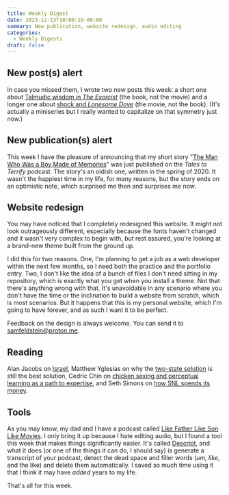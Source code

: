 ```yaml
---
title: Weekly Digest
date: 2023-12-13T10:00:19-06:00
summary: New publication, website redesign, audio editing
categories:
  - Weekly Digests
draft: false
---
```


## New post(s) alert

In case you missed them, I wrote two new posts this week: a short one about [Talmudic wisdom in *The Exorcist*](/blog/care-dammit) (the book, not the movie) and a longer one about [shock and *Lonesome Dove*](/blog/lonesome-dove) (the movie, not the book). (It's actually a miniseries but I really wanted to capitalize on that symmetry just now.)

## New publication(s) alert

This week I have the pleasure of announcing that my short story "[The Man Who Was a Boy Made of Memories](https://talestoterrify.com/episodes/619-z-j-garcia-samuel-feldstein/)" was just published on the *Tales to Terrify* podcast. The story's an oldish one, written in the spring of 2020. It wasn't the happiest time in my life, for many reasons, but the story ends on an optimistic note, which surprised me then and surprises me now.

## Website redesign

You may have noticed that I completely redesigned this website. It might not look outrageously different, especially because the fonts haven't changed and it wasn't very complex to begin with, but rest assured, you're looking at a brand-new theme built from the ground up.

I did this for two reasons. One, I'm planning to get a job as a web developer within the next few months, so I need both the practice and the portfolio entry. Two, I don't like the idea of a bunch of files I don't need sitting in my repository, which is exactly what you get when you install a theme. Not that there's anything wrong with that. It's unavoidable in any scenario where you don't have the time or the inclination to build a website from scratch, which is most scenarios. But it happens that this is my personal website, which I'm going to have forever, and as such I want it to be perfect.

Feedback on the design is always welcome. You can send it to [samfeldstein@proton.me](mailto:samfeldstein@proton.me).

## Reading

Alan Jacobs on [Israel](https://ayjay.org/Israel.html), Matthew Yglesias on why the [two-state solution](https://www.slowboring.com/p/the-two-state-solution-is-still-best) is still the best solution, Cedric Chin on [chicken sexing and perceptual learning as a path to expertise](https://commoncog.com/chicken-sexing-and-perceptual-learning-as-a-path-to-expertise/), and Seth Simons on [how SNL spends its money](https://www.humorism.xyz/how-snl-spends-its-money/).

## Tools

As you may know, my dad and I have a podcast called [Like Father Like Son Like Movies](https://podcasts.apple.com/us/podcast/like-father-like-son-like-movies/id1640110809). I only bring it up because I hate editing audio, but I found a tool this week that makes things significantly easier. It's called [Descript](https://www.descript.com/), and what it does (or one of the things it can do, I should say) is generate a transcript of your podcast, detect the dead space and filler words (*um, like*, and the like) and delete them automatically. I saved so much time using it that I think it may have *added* years to my life.

That's all for this week.
